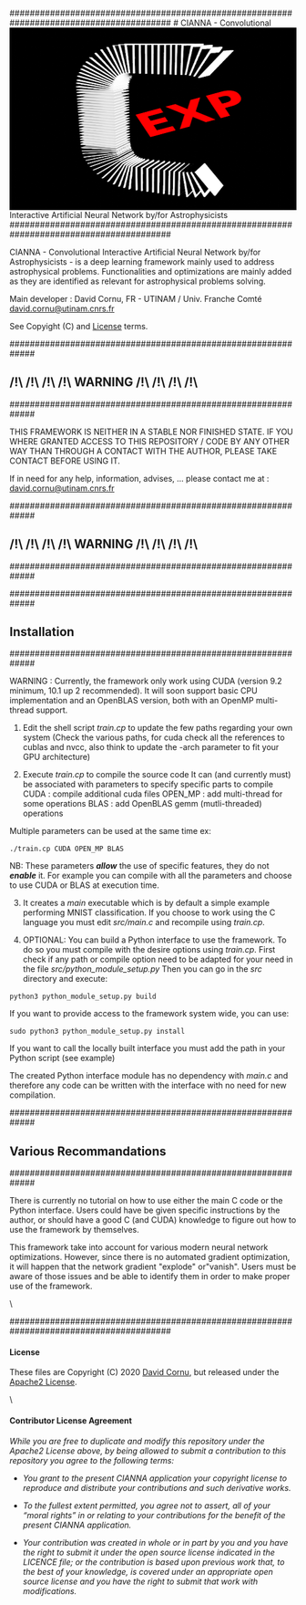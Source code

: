 

########################################################################################
<img style="float: left;" src="cianna_logo_v1.1.png" alt="drawing" width="640" height="320"/> # CIANNA - Convolutional Interactive Artificial Neural Network by/for Astrophysicists
########################################################################################

CIANNA - Convolutional Interactive Artificial Neural Network by/for Astrophysicists - is a deep learning framework mainly used to address astrophysical problems. Functionalities and optimizations are mainly added as they are identified as relevant for astrophysical problems solving.

Main developer : David Cornu, FR - UTINAM / Univ. Franche Comté
david.cornu@utinam.cnrs.fr

See Copyight (C) and [License](#License) terms.



#############################################################
##          /!\ /!\ /!\ /!\ WARNING /!\ /!\ /!\ /!\
#############################################################

THIS FRAMEWORK IS NEITHER IN A STABLE NOR FINISHED STATE.
IF YOU WHERE GRANTED ACCESS TO THIS REPOSITORY / CODE BY ANY OTHER WAY
THAN THROUGH A CONTACT WITH THE AUTHOR, PLEASE TAKE CONTACT BEFORE USING IT.

If in need for any help, information, advises, ... please contact
me at : david.cornu@utinam.cnrs.fr

#############################################################
##          /!\ /!\ /!\ /!\ WARNING /!\ /!\ /!\ /!\
#############################################################








#############################################################
##                         Installation
#############################################################

WARNING : Currently, the framework only work using CUDA (version 9.2 minimum, 10.1 up 2 recommended).
It will soon support basic CPU implementation and an OpenBLAS version, both with an OpenMP multi-thread support.


1. Edit the shell script *train.cp* to update the few paths regarding your own system
(Check the various paths, for cuda check all the references to cublas and nvcc, 
also think to update the -arch parameter to fit your GPU architecture)

2. Execute *train.cp* to compile the source code
It can (and currently must) be associated with parameters to specify specific parts to compile
CUDA 	: compile additional cuda files
OPEN_MP : add multi-thread for some operations
BLAS 	: add OpenBLAS gemm (mutli-threaded) operations

Multiple parameters can be used at the same time ex:
```
./train.cp CUDA OPEN_MP BLAS
```

NB: These parameters ***allow*** the use of specific features, they do not ***enable*** it. For example you can compile
with all the parameters and choose to use CUDA or BLAS at execution time.

3. It creates a *main* executable which is by default a simple example performing MNIST classification.
If you choose to work using the C language you must edit *src/main.c* and recompile using *train.cp*.

4. OPTIONAL: You can build a Python interface to use the framework.
To do so you must compile with the desire options using *train.cp*.
First check if any path or compile option need to be adapted for your need in the file *src/python_module_setup.py*
Then you can go in the *src* directory and execute:
```
python3 python_module_setup.py build
```
If you want to provide access to the framework system wide, you can use:
```
sudo python3 python_module_setup.py install
```
If you want to call the locally built interface you must add the path in your Python script (see example) 

The created Python interface module has no dependency with *main.c* and therefore
any code can be written with the interface with no need for new compilation.




#############################################################
##                   Various Recommandations
#############################################################

There is currently no tutorial on how to use either the main C code or the Python interface.
Users could have be given specific instructions by the author, or should have a good C (and CUDA) knowledge
to figure out how to use the framework by themselves.

This framework take into account for various modern neural network optimizations. 
However, since there is no automated gradient optimization, it will happen that the network gradient "explode" or"vanish". 
Users must be aware of those issues and be able to identify them in order to make proper use of the framework.


\ 


########################################################################################

#### License

These files are Copyright (C) 2020 [David Cornu](https://github.com/Deyht/CIANNA), but released under the [Apache2 License](https://github.com/Deyht/CIANNA/blob/master/LICENSE.md).

\ 

#### Contributor License Agreement
*While you are free to duplicate and modify this repository under the Apache2 License above, by being allowed to submit a contribution to this repository you agree to the following terms:*

- *You grant to the present CIANNA application your copyright license to reproduce and distribute your contributions and such derivative works.*

- *To the fullest extent permitted, you agree not to assert, all of your “moral rights” in or relating to your contributions for the benefit of the present CIANNA application.*

- *Your contribution was created in whole or in part by you and you have the right to submit it under the open source license indicated in the LICENCE file; or the contribution is based upon previous work that, to the best of your knowledge, is covered under an appropriate open source license and you have the right to submit that work with modifications.*



